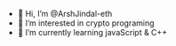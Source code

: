 - 👋 Hi, I’m @ArshJindal-eth
- 👀 I’m interested in crypto programing
- 🌱 I’m currently learning javaScript & C++

<!---
ArshJindal-eth/ArshJindal-eth is a ✨ special ✨ repository because its `README.md` (this file) appears on your GitHub profile.
You can click the Preview link to take a look at your changes.
--->

